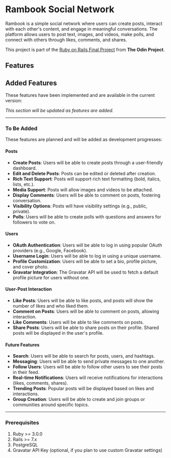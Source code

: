 # Rambook Social Network

Rambook is a simple social network where users can create posts, interact with each other's content, and engage in meaningful conversations. The platform allows users to post text, images, and videos, make polls, and connect with others through likes, comments, and shares.

This project is part of the [Ruby on Rails Final Project](https://www.theodinproject.com/lessons/ruby-on-rails-rails-final-project) from **The Odin Project**.

## Features

## Added Features

These features have been implemented and are available in the current version:

*This section will be updated as features are added.*

---

### To Be Added

These features are planned and will be added as development progresses:

#### Posts
- **Create Posts**: Users will be able to create posts through a user-friendly dashboard.
- **Edit and Delete Posts**: Posts can be edited or deleted after creation.
- **Rich Text Support**: Posts will support rich text formatting (bold, italics, lists, etc.).
- **Media Support**: Posts will allow images and videos to be attached.
- **Display Comments**: Users will be able to comment on posts, fostering conversation.
- **Visibility Options**: Posts will have visibility settings (e.g., public, private).
- **Polls**: Users will be able to create polls with questions and answers for followers to vote on.

#### Users
- **OAuth Authentication**: Users will be able to log in using popular OAuth providers (e.g., Google, Facebook).
- **Username Login**: Users will be able to log in using a unique username.
- **Profile Customization**: Users will be able to set a bio, profile picture, and cover photo.
- **Gravatar Integration**: The Gravatar API will be used to fetch a default profile picture for users without one.

#### User-Post Interaction
- **Like Posts**: Users will be able to like posts, and posts will show the number of likes and who liked them.
- **Comment on Posts**: Users will be able to comment on posts, allowing interaction.
- **Like Comments**: Users will be able to like comments on posts.
- **Share Posts**: Users will be able to share posts on their profile. Shared posts will be displayed in the user's profile.

#### Future Features
- **Search**: Users will be able to search for posts, users, and hashtags.
- **Messaging**: Users will be able to send private messages to one another.
- **Follow Users**: Users will be able to follow other users to see their posts in their feed.
- **Real-time Notifications**: Users will receive notifications for interactions (likes, comments, shares).
- **Trending Posts**: Popular posts will be displayed based on likes and interactions.
- **Group Creation**: Users will be able to create and join groups or communities around specific topics.

---

### Prerequisites

1. Ruby >= 3.0.0
2. Rails >= 7.x
4. PostgreSQL 
5. Gravatar API Key (optional, if you plan to use custom Gravatar settings)

